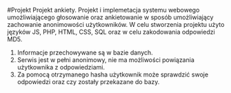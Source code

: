 #Projekt
Projekt ankiety.
Projekt i implemetacja systemu webowego umożliwiającego głosowanie oraz ankietowanie
w sposób umożliwiający zachowanie anonimowości użytkowników. W celu stworzenia projektu użyto języków JS, PHP, HTML, CSS, SQL oraz w celu zakodowania odpowiedzi MD5.
1. Informacje przechowywane są w bazie danych.
2. Serwis jest w pełni anonimowy, nie ma możliwości powiązania użytkownika z odpowiedziami.
3. Za pomocą otrzymanego hasha użytkownik może sprawdzić swoje odpowiedzi oraz czy zostały przekazane do bazy.

